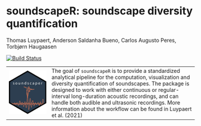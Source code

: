 soundscapeR: soundscape diversity quantification
================
Thomas Luypaert, Anderson Saldanha Bueno, Carlos Augusto Peres, Torbjørn
Haugaasen

<!-- README.md is generated from README.Rmd. Please edit that file -->

<!-- badges: start -->

[![Build
Status](https://travis-ci.com/ThomasLuypaertGitHub/soundscapeR.svg?token=Kmog9dNsymDsq518sQQ5&branch=master)](https://travis-ci.com/ThomasLuypaertGitHub/soundscapeR)
<!-- badges: end -->

|                                                                   |                                                                                                                                                                                                                                                                                                                                                                                                            |
| ----------------------------------------------------------------- | ---------------------------------------------------------------------------------------------------------------------------------------------------------------------------------------------------------------------------------------------------------------------------------------------------------------------------------------------------------------------------------------------------------- |
| ![soundscaper hexsticker](man/figures/soundscaper_hexsticker.png) | The goal of `soundscapeR` is to provide a standardized analytical pipeline for the computation, visualization and diversity quantification of soundscapes. The package is designed to work with either continuous or regular-interval long-duration acoustic recordings, and can handle both audible and ultrasonic recordings. More information about the workflow can be found in Luypaert et al. (2021) |
